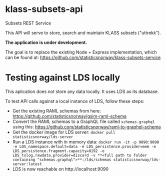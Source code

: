 # klass-subsets-api
Subsets REST Service

This API will serve to store, search and maintain KLASS subsets ("uttrekk").

**The application is under development.**

The goal is to replace the existing Node + Express implementation, which can be found at: https://github.com/statisticsnorway/klass-subsets-service


# Testing against LDS locally

This aplication does not store any data locally. It uses LDS as its database.

To test API calls against a local instance of LDS, follow these steps:

- Get the existing RAML schemas from here: https://github.com/statisticsnorway/gsim-raml-schema
- Convert the RAML schemas to a GraphQL file called `schemas.graphql` using this: https://github.com/statisticsnorway/raml-to-graphql-schema
- Get the docker image for LDS server: `docker pull statisticsnorway/lds-server`
- Run a LDS instance with in memory data: `docker run -it -p 9090:9090 -e LDS_namespace.default=data -e LDS_persistence.provider=mem -e LDS_persistence.fragment.capacity=8192 -e LDS_txlog.rawdata.provider=discard -v **<full path to folder containing "schemas.graphql">**:/lds/schemas statisticsnorway/lds-server:latest`
- LDS is now reachable on http://localhost:9090
